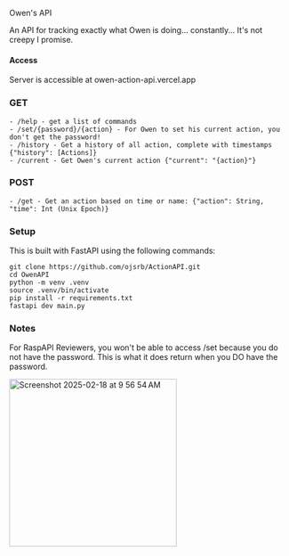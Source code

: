 Owen's API

An API for tracking exactly what Owen is doing... constantly...
It's not creepy I promise.

#### Access
Server is accessible at owen-action-api.vercel.app

### GET
```
- /help - get a list of commands
- /set/{password}/{action} - For Owen to set his current action, you don't get the password!
- /history - Get a history of all action, complete with timestamps {"history": [Actions]}
- /current - Get Owen's current action {"current": "{action}"}
```
### POST
```
- /get - Get an action based on time or name: {"action": String, "time": Int (Unix Epoch)}
```

### Setup
This is built with FastAPI using the following commands:
```
git clone https://github.com/ojsrb/ActionAPI.git
cd OwenAPI
python -m venv .venv
source .venv/bin/activate
pip install -r requirements.txt
fastapi dev main.py
```

### Notes

For RaspAPI Reviewers, you won't be able to access /set because you do not have the password. This is what it does return when you DO have the password. 

<img width="301" alt="Screenshot 2025-02-18 at 9 56 54 AM" src="https://github.com/user-attachments/assets/9d4629b3-d21b-48a8-9a27-935ec73db69f" />
